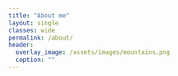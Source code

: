```yaml
---
title: "About me"
layout: single
classes: wide
permalink: /about/
header:
  overlay_image: /assets/images/mountains.png
  caption: ""
---
```

